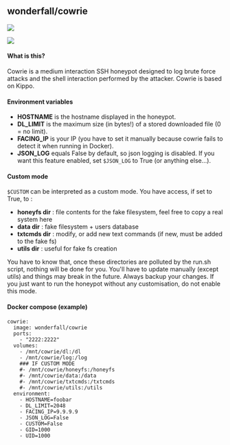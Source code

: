 ## wonderfall/cowrie
[![](https://badge.imagelayers.io/wonderfall/cowrie:latest.svg)](https://imagelayers.io/?images=wonderfall/cowrie:latest 'Get your own badge on imagelayers.io')

![](https://i.goopics.net/lO.jpg)

#### What is this?
Cowrie is a medium interaction SSH honeypot designed to log brute force attacks and the shell interaction performed by the attacker. Cowrie is based on Kippo.

#### Environment variables
- **HOSTNAME** is the hostname displayed in the honeypot. 
- **DL_LIMIT** is the maximum size (in bytes!) of a stored downloaded file (0 = no limit). 
- **FACING_IP** is your IP (you have to set it manually because cowrie fails to detect it when running in Docker). 
- **JSON_LOG** equals False by default, so json logging is disabled. If you want this feature enabled, set `$JSON_LOG` to True (or anything else...).

#### Custom mode
`$CUSTOM` can be interpreted as a custom mode. You have access, if set to True, to :
- **honeyfs dir** : file contents for the fake filesystem, feel free to copy a real system here
- **data dir** : fake filesystem + users database
- **txtcmds dir** : modify, or add new text commands (if new, must be added to the fake fs)
- **utils dir** : useful for fake fs creation

You have to know that, once these directories are polluted by the run.sh script, nothing will be done for you. You'll have to update manually (except utils) and things may break in the future. Always backup your changes. If you just want to run the honeypot without any customisation, do not enable this mode.

#### Docker compose (example)
```
cowrie:
  image: wonderfall/cowrie
  ports:
    - "2222:2222"
  volumes:
    - /mnt/cowrie/dl:/dl
    - /mnt/cowrie/log:/log
    ### IF CUSTOM MODE
    #- /mnt/cowrie/honeyfs:/honeyfs
    #- /mnt/cowrie/data:/data
    #- /mnt/cowrie/txtcmds:/txtcmds
    #- /mnt/cowrie/utils:/utils
  environment:
    - HOSTNAME=foobar
    - DL_LIMIT=2048
    - FACING_IP=9.9.9.9
    - JSON_LOG=False
    - CUSTOM=False
    - GID=1000
    - UID=1000
```
